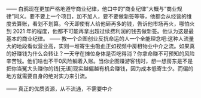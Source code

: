——
白鸦现在更加严格地遵守商业纪律，他口中的“商业纪律”大概与“商业规律”同义。要不要上一个项目，加不加人，要不要做新签等等，他都会从经营的维度去算账，看划不划算。今天即使有人给他砸再多的钱，告诉他市场再火，哪怕火到 2021 年的程度，他都不可能再拿出超过续费利润的钱去做新签。他认为这是最基本的商业纪律。
——
教一个企图创业反抗命运的人一个全能理念吧:这种人流量大的地段看似营业高，实则一堆寄生虫吸血正如视频中房租物业中介之流。如果真的好赚钱为什么会转让？一天守在摊位身体是否吃得消？你拿命赚不可预知的风险辛苦钱。他们啥也不干0风险躺着入账。当你企图赚游客钱时，想一想房东是不是把你当冤大头赚你的钱[无语]现实越偏越有机会赚钱，因为成本低寄生少。而偏的地方就需要自身的绝对实力来引流。

——
真正的优质资源，从不流通，不需要中介

